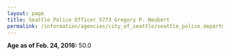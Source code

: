 ```yaml
---
layout: page
title: Seattle Police Officer 5773 Gregory P. Neubert
permalink: /information/agencies/city_of_seattle/seattle_police_department/copbook/5773/
---
```


**Age as of Feb. 24, 2016:** 50.0
